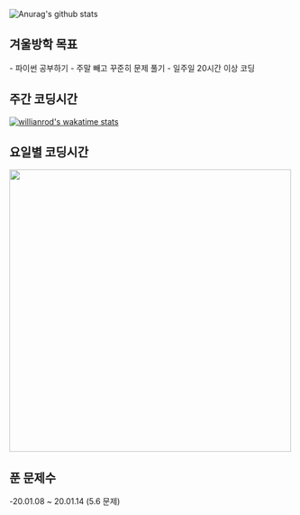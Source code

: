 <!--START_SECTION:waka-->
<!--END_SECTION:waka-->

![Anurag's github stats](https://github-readme-stats.vercel.app/api?username=vinivin153&theme=dark&show_icons=true)

<h2>겨울방학 목표</h2>
- 파이썬 공부하기
- 주말 빼고 꾸준히 문제 풀기
- 일주일 20시간 이상 코딩


<h2>주간 코딩시간</h2>

[![willianrod's wakatime stats](https://github-readme-stats.vercel.app/api/wakatime?username=vinivin153&v=2)](https://github.com/anuraghazra/github-readme-stats)


<h2>
 요일별 코딩시간
  </h2>

<img src="https://wakatime.com/share/@1a096de6-41e0-4f6f-acda-e037d53dcee6/2577936e-071a-4ae6-a26c-974f6b99f316.svg" width="500">


<h2>
 푼 문제수
 </h2>
 -20.01.08 ~ 20.01.14 (5.6 문제)

